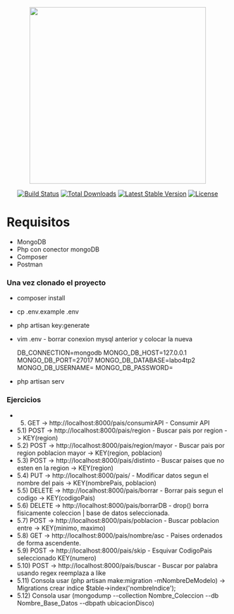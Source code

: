 <p align="center"><a href="https://laravel.com" target="_blank"><img src="https://raw.githubusercontent.com/laravel/art/master/logo-lockup/5%20SVG/2%20CMYK/1%20Full%20Color/laravel-logolockup-cmyk-red.svg" width="400"></a></p>

<p align="center">
<a href="https://travis-ci.org/laravel/framework"><img src="https://travis-ci.org/laravel/framework.svg" alt="Build Status"></a>
<a href="https://packagist.org/packages/laravel/framework"><img src="https://img.shields.io/packagist/dt/laravel/framework" alt="Total Downloads"></a>
<a href="https://packagist.org/packages/laravel/framework"><img src="https://img.shields.io/packagist/v/laravel/framework" alt="Latest Stable Version"></a>
<a href="https://packagist.org/packages/laravel/framework"><img src="https://img.shields.io/packagist/l/laravel/framework" alt="License"></a>
</p>

# Requisitos
* MongoDB
* Php con conector mongoDB
* Composer
* Postman

### Una vez clonado el proyecto
* composer install
* cp .env.example .env
* php artisan key:generate
* vim .env - borrar conexion mysql anterior y colocar la nueva

    DB_CONNECTION=mongodb
    MONGO_DB_HOST=127.0.0.1
    MONGO_DB_PORT=27017
    MONGO_DB_DATABASE=labo4tp2
    MONGO_DB_USERNAME=
    MONGO_DB_PASSWORD=

* php artisan serv    

### Ejercicios
*    5)    GET -> http://localhost:8000/pais/consumirAPI    - Consumir API
*  5.1)   POST -> http://localhost:8000/pais/region         - Buscar pais por region -> KEY(region)
*  5.2)   POST -> http://localhost:8000/pais/region/mayor   - Buscar pais por region poblacion mayor -> KEY(region, poblacion)
*  5.3)   POST -> http://localhost:8000/pais/distinto       - Buscar paises que no esten en la region -> KEY(region)
*  5.4)    PUT -> http://localhost:8000/pais/               - Modificar datos segun el nombre del pais -> KEY(nombrePais, poblacion)
*  5.5) DELETE -> http://localhost:8000/pais/borrar         - Borrar pais segun el codigo -> KEY(codigoPais)
*  5.6) DELETE -> http://localhost:8000/pais/borrarDB       - drop() borra fisicamente coleccion | base de datos seleccionada.
*  5.7)   POST -> http://localhost:8000/pais/poblacion      - Buscar poblacion entre -> KEY(minimo, maximo)
*  5.8)    GET -> http://localhost:8000/pais/nombre/asc     - Paises ordenados de forma ascendente.
*  5.9)   POST -> http://localhost:8000/pais/skip           - Esquivar CodigoPais seleccionado KEY(numero) 
* 5.10)   POST -> http://localhost:8000/pais/buscar         - Buscar por palabra usando regex reemplaza a like
* 5.11) Consola usar (php artisan make:migration -mNombreDeModelo) -> Migrations crear indice $table->index('nombreIndice');
* 5.12) Consola usar (mongodump --collection Nombre_Coleccion --db Nombre_Base_Datos --dbpath ubicacionDisco)                                                  






